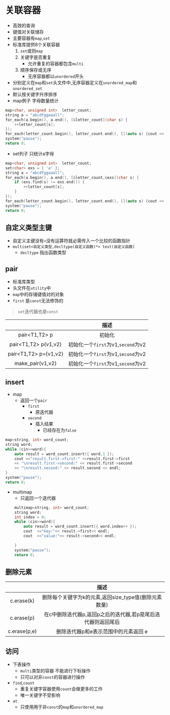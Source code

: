 # 关联容器
- 高效的查询
- 键值对关联储存
- 主要容器有`map`,`set`
- 标准库提供8个关联容器
    1. `set`或则`map`
    2. 关键字是否重复
        - 允许重复的容器都包含`multi`
    3. 顺序保存或无序 
        - 无序容器都以`unordered`开头
- 分别定义在`map`和`set`头文件中,无序容器定义在`unordered_map`和`unordered_set`
- 默认按关键字升序排序
- map例子 字母数量统计

```c++
map<char, unsigned int>  letter_count;
string a = "abcdfggaaall";
for_each(a.begin(), a.end(), [&letter_count](char s) {
    ++letter_count[s];
});
for_each(letter_count.begin(), letter_count.end(), [](auto s) {cout << s.first <<":"<<s.second<< endl; });
system("pause");
return 0;
```

- set列子 只统计a字母
```c++
map<char, unsigned int>  letter_count;
set<char> exs = { 'a' };
string a = "abcdfggaaall";
for_each(a.begin(), a.end(), [&letter_count,&exs](char s) {
    if (exs.find(s) != exs.end()) {
        ++letter_count[s];
    }
});
for_each(letter_count.begin(), letter_count.end(), [](auto s) {cout << s.first <<":"<<s.second<< endl; });
system("pause");
return 0;

```

## 自定义类型主键
- 自定义主键没有`<`没有运算符就必需传入一个比较的函数指针
- `multiset<自定义类型,decltype(自定义函数)*> test(自定义函数)`
    - `decltype` 指出函数类型


## pair
- 标准库类型
- 头文件在`utility`中
- `map`中的存储键值对的对象
- `first` 是`const`无法修饰的
> `set`迭代器也是`const`

|                       |                描述                |
|:---------------------:|:----------------------------------:|
|     pair<T1,T2> p     |               初始化               |
| pair<T1,T2> p(v1,v2)  | 初始化一个`first`为v1,`second`为v2 |
| pair<T1,T2> p={v1,v2} | 初始化一个`first`为v1,`second`为v2 |
|   make_pair(v1,v2)    | 初始化一个`first`为v1,`second`为v2 |

## insert

- map
    - 返回一个`pair`
        - `first`
            - 原迭代器
        - `second`
            - 插入结果
                - 已经存在为`false`

```c++
map<string, int> word_count;
string word;
while (cin>>word){
    auto result = word_count.insert({ word,1 });
    cout <<"result.first->first:" <<result.first->first 
    << "\nresult.first->second:" << result.first->second
    << "\nresult.second:" << result.second << endl;
}
system("pause");
return 0;
```

- multimap
    - 只返回一个迭代器
```c++
	multimap<string, int> word_count;
	string word;
	int index = 0;
	while (cin>>word){
		auto result = word_count.insert({ word,index++ });
		cout  <<"key:"<< result->first<< endl;
		cout  <<"value:"<< result->second<< endl;
		
	}
	system("pause");
	return 0;
```

## 删除元素

|              |                             描述                             |
|:------------:|:------------------------------------------------------------:|
|  c.erase(k)  |    删除每个关键字为k的元素,返回size_type值(删除元素数量)     |
|  c.erase(p)  | 在c中删除迭代器p,返回p之后的迭代器,若p是尾后迭代器则返回尾后 |
| c.erase(p,e) |             删除迭代器p和e表示范围中的元素返回 e             |


## 访问 

- 下表操作
    - `multi`类型的容器 不能进行下标操作
    - 只可以对非`const`的容器进行操作
- `find`,`count`
    - 重复关键字容器使用`count`会做更多的工作
    - 唯一关键字不受影响
- `at`
    - 只使用用于非`const`的`map`和`unordered_map`
